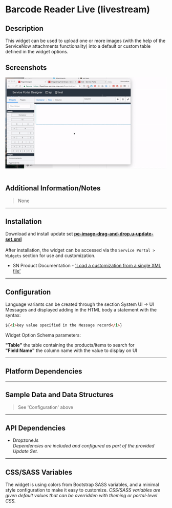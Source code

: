 # Barcode Reader Live (livestream)

## Description

This widget can be used to upload one or more images (with the help of the ServiceNow attachments functionality) into a default or custom table defined in the widget options.

## Screenshots
![alt text](../images/pe-image-drag-and-drop.gif "Image Drag & Drop - Demo video") <br/><br/>

## Additional Information/Notes
> None
---
## Installation
Download and install update set **[pe-image-drag-and-drop.u-update-set.xml](https://github.com/platform-experience/serviceportal-widget-library/blob/master/pe-image-drag-and-drop/pe-image-drag-and-drop.u-update-set.xml)** <br/><br/>
After installation, the widget can be accessed via the `Service Portal > Widgets` section for use and customization.<br/>
* SN Product Documentation - ['Load a customization from a single XML file'](https://docs.servicenow.com/bundle/jakarta-application-development/page/build/system-update-sets/task/t_SaveAnUpdateSetAsAnXMLFile.html)

---
## Configuration
Language variants can be created through the section System UI -> UI Messages and displayed adding in the HTML body a statement with the syntax:

```html
${<i>key value specified in the Message record</i>}
```

Widget Option Schema parameters:

**"Table"**  the table containing the products/items to search for<br/>
**"Field Name"**  the column name with the value to display on UI<br/>

---
## Platform Dependencies

---
## Sample Data and Data Structures
> See 'Configuration' above
---
## API Dependencies
* DropzoneJs <br/>
<i>Dependencies are included and configured as part of the provided Update Set.</i>
---
## CSS/SASS Variables
The widget is using colors from Bootstrap SASS variables, and a minimal style configuration to make it easy to customize.
_CSS/SASS variables are given default values that can be overridden with theming or portal-level CSS._

